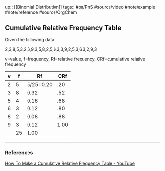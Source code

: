 up:: [[Binomial Distribution]]
tags:: #on/PnS #source/video #note/example #note/reference  #source/OrgChem 

## Cumulative Relative Frequency Table

Given the following data:

2,3,8,5,3,2,6,9,3,5,8,2,5,6,3,3,9,2,5,3,6,3,2,9,3

v=value, f=frequency, Rf=relative frequency, CRf=cumulative relative frequency

| v   | f   | Rf        | CRf |
| --- | --- | --------- | --- |
| 2   | 5   | 5/25=0.20 | .20    |
| 3   | 8   | 0.32      |.52     |
| 5   | 4   | 0.16      |.68     |
| 6   | 3   | 0.12      |.80     |
| 8   | 2   | 0.08      |.88     |
| 9   | 3   | 0.12      |1.00     |
|     | 25  |  1.00         |     |


---

### References

[How To Make a Cumulative Relative Frequency Table - YouTube](https://www.youtube.com/watch?v=6hJGa4Zp62M&list=PL0o_zxa4K1BVsziIRdfv4Hl4UIqDZhXWV&index=11)